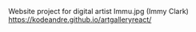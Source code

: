 Website project for digital artist Immu.jpg (Immy Clark)
https://kodeandre.github.io/artgalleryreact/
